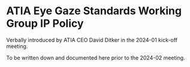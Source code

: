 # ATIA Eye Gaze Standards Working Group IP Policy

Verbally introduced by ATIA CEO David Ditker in the 2024-01 kick-off meeting.

To be written down and documented here prior to the 2024-02 meeting.
